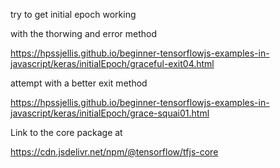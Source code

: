 try to get initial epoch working


with the thorwing and error method

https://hpssjellis.github.io/beginner-tensorflowjs-examples-in-javascript/keras/initialEpoch/graceful-exit04.html


attempt with a better exit method

https://hpssjellis.github.io/beginner-tensorflowjs-examples-in-javascript/keras/initialEpoch/grace-squai01.html


Link to the core package at

https://cdn.jsdelivr.net/npm/@tensorflow/tfjs-core


